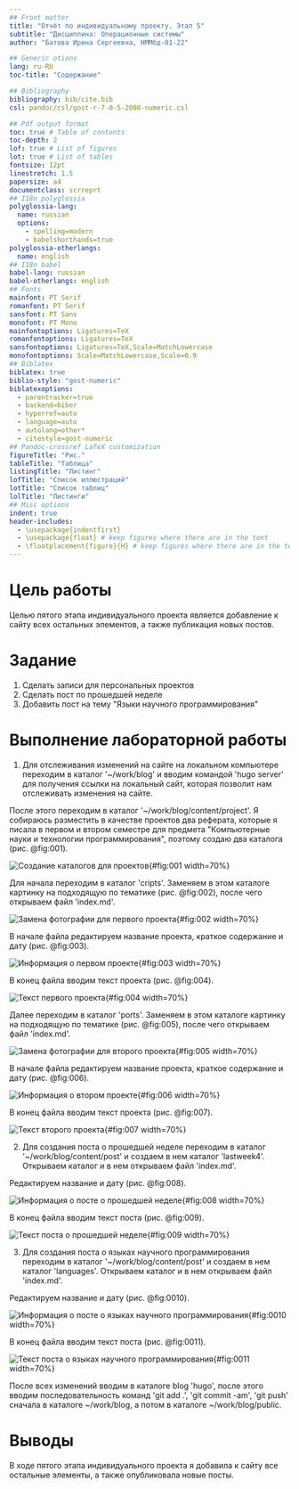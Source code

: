 ```yaml
---
## Front matter
title: "Отчёт по индивидуальному проекту. Этап 5" 
subtitle: "Дисциплина: Операционные системы"
author: "Батова Ирина Сергеевна, НММбд-01-22"

## Generic otions
lang: ru-RU
toc-title: "Содержание"

## Bibliography
bibliography: bib/cite.bib
csl: pandoc/csl/gost-r-7-0-5-2008-numeric.csl

## Pdf output format
toc: true # Table of contents
toc-depth: 2
lof: true # List of figures
lot: true # List of tables
fontsize: 12pt
linestretch: 1.5
papersize: a4
documentclass: scrreprt
## I18n polyglossia
polyglossia-lang:
  name: russian
  options:
	- spelling=modern
	- babelshorthands=true
polyglossia-otherlangs:
  name: english
## I18n babel
babel-lang: russian
babel-otherlangs: english
## Fonts
mainfont: PT Serif
romanfont: PT Serif
sansfont: PT Sans
monofont: PT Mono
mainfontoptions: Ligatures=TeX
romanfontoptions: Ligatures=TeX
sansfontoptions: Ligatures=TeX,Scale=MatchLowercase
monofontoptions: Scale=MatchLowercase,Scale=0.9
## Biblatex
biblatex: true
biblio-style: "gost-numeric"
biblatexoptions:
  - parentracker=true
  - backend=biber
  - hyperref=auto
  - language=auto
  - autolang=other*
  - citestyle=gost-numeric
## Pandoc-crossref LaTeX customization
figureTitle: "Рис."
tableTitle: "Таблица"
listingTitle: "Листинг"
lofTitle: "Список иллюстраций"
lotTitle: "Список таблиц"
lolTitle: "Листинги"
## Misc options
indent: true
header-includes:
  - \usepackage{indentfirst}
  - \usepackage{float} # keep figures where there are in the text
  - \floatplacement{figure}{H} # keep figures where there are in the text
---
```


# Цель работы

Целью пятого этапа индивидуального проекта является добавление к сайту всех остальных элементов, а также публикация новых постов.

# Задание

1. Сделать записи для персональных проектов
2. Сделать пост по прошедшей неделе
3. Добавить пост на тему "Языки научного программирования"

# Выполнение лабораторной работы

1. Для отслеживания изменений на сайте на локальном компьютере переходим в каталог '~/work/blog' и вводим командой 'hugo server' для получения ссылки на локальный сайт, которая позволит нам отслеживать изменения на сайте. 

После этого переходим в каталог '~/work/blog/content/project'. Я собираюсь разместить в качестве проектов два реферата, которые я писала в первом и втором семестре для предмета "Компьютерные науки и технологии программирования", поэтому создаю два каталога (рис. @fig:001).

![Создание каталогов для проектов](image/1.png){#fig:001 width=70%}

Для начала переходим в каталог 'cripts'. Заменяем в этом каталоге картинку на подходящую по тематике (рис. @fig:002), после чего открываем файл 'index.md'.

![Замена фотографии для первого проекта](image/2.png){#fig:002 width=70%}

В начале файла редактируем название проекта, краткое содержание и дату (рис. @fig:003).

![Информация о первом проекте](image/3.png){#fig:003 width=70%}

В конец файла вводим текст проекта (рис. @fig:004).

![Текст первого проекта](image/4.png){#fig:004 width=70%}

Далее переходим в каталог 'ports'. Заменяем в этом каталоге картинку на подходящую по тематике (рис. @fig:005), после чего открываем файл 'index.md'.

![Замена фотографии для второго проекта](image/5.png){#fig:005 width=70%}

В начале файла редактируем название проекта, краткое содержание и дату (рис. @fig:006).

![Информация о втором проекте](image/6.png){#fig:006 width=70%}

В конец файла вводим текст проекта (рис. @fig:007).

![Текст второго проекта](image/7.png){#fig:007 width=70%}

2. Для создания поста о прошедшей неделе переходим в каталог '~/work/blog/content/post' и создаем в нем каталог 'lastweek4'. Открываем каталог и в нем открываем файл 'index.md'.

Редактируем название и дату (рис. @fig:008).

![Информация о посте о прошедшей неделе](image/8.png){#fig:008 width=70%}

В конец файла вводим текст поста (рис. @fig:009).

![Текст поста о прошедшей неделе](image/9.png){#fig:009 width=70%}

3. Для создания поста о языках научного программирования переходим в каталог '~/work/blog/content/post' и создаем в нем каталог 'languages'. Открываем каталог и в нем открываем файл 'index.md'.

Редактируем название и дату (рис. @fig:0010).

![Информация о посте о языках научного программирования](image/10.png){#fig:0010 width=70%}

В конец файла вводим текст поста (рис. @fig:0011).

![Текст поста о языках научного программирования](image/11.png){#fig:0011 width=70%}

После всех изменений вводим в каталоге blog 'hugo', после этого вводим последовательность команд 'git add .', 'git commit -am', 'git push' сначала в каталоге ~/work/blog, а потом в каталоге ~/work/blog/public. 

# Выводы

В ходе пятого этапа индивидуального проекта я добавила к сайту все остальные элементы, а также опубликовала новые посты.
